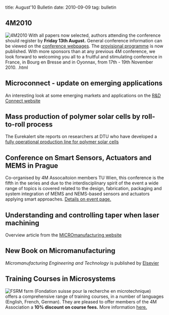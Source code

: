 title: August'10 Bulletin
date: 2010-09-09 
tag: bulletin

<!--break-->
## 4M2010


![4M2010](/4m-association/images/4m-logotight_web.png)
With all papers now selected, authors attending the conference should register by **Friday 13th August.**  General conference information can be viewed on the [conference webpages](/4m-association/conference/2010).  The [provisional programme](/4m-association/content/Provisional-Programme/Provisional-Programme.html) is now published. With more sponsors than at any previous 4M conference, we look forward to welcoming you all to a fruitful and stimulating conference in France, in Bourg en Bresse and in Oyonnax, from 17th - 19th November 2010.  .html
  
## Microconnect - update on emerging applications

An interesting look at some emerging markets and applications on the [R&D Connect website](http://www.rdmag.com/News/Feeds/2010/07/information-tech-microconnect-update-on-emerging-applications/)
  
## Mass production of polymer solar cells by roll-to-roll process

The Eurekalert site reports on researchers at DTU who have developed a [fully operational production line for polymer solar cells](http://www.eurekalert.org/pub_releases/2010-07/rnlf-mpo070110.php)  
  
## Conference on Smart Sensors, Actuators and MEMS in Prague

Co-organised by 4M Assocaitoion members TU Wien, this conference is the fifth in the series and due to the interdisciplinary spirit of the event a wide range of topics is covered related to the design, fabrication, packaging and system integration of MEMS and NEMS-based sensors and actuators applying smart approaches. [Details on event page.](/4m-association/event/Smart-Sensors-Actuators-and-MEM.html)
  
## Understanding and controlling taper when laser machining

Overview article from the [MICROmanufacturing website](http://micromanufacturing.com/showthread.php?t=873)  
  
## New Book on Micromanufacturing

*Micromanufacturing Engineering and Technology* is published by [Elsevier](http://www.elsevier.com/wps/find/bookdescription.cws_home/715286/description#description)  
  
## Training Courses in Microsystems

![FSRM](/4m-association/images/fsrm_logo_web.gif)
fsrm (Fondation suisse pour la recherche en microtechnique) offers a comprehensive range of training courses, in a number of languages (English, French, German). They are pleased to offer members of the 4M Association a <b>10% discount on course fees.</b> More information [here.](/4m-association/content/fsrm-training-course/fsrm-training-course.html)